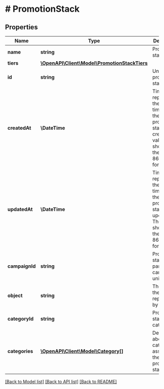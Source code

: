 # # PromotionStack

## Properties

Name | Type | Description | Notes
------------ | ------------- | ------------- | -------------
**name** | **string** | Promotion stack name. | [optional]
**tiers** | [**\OpenAPI\Client\Model\PromotionStackTiers**](PromotionStackTiers.md) |  | [optional]
**id** | **string** | Unique promotion stack ID. | [optional]
**createdAt** | **\DateTime** | Timestamp representing the date and time when the promotion stack was created. The value is shown in the ISO 8601 format. | [optional]
**updatedAt** | **\DateTime** | Timestamp representing the date and time when the promotion stack was updated. The value is shown in the ISO 8601 format. | [optional]
**campaignId** | **string** | Promotion stack&#39;s parent campaign&#39;s unique ID. | [optional]
**object** | **string** | The type of the object represented by JSON. | [optional] [default to 'promotion_stack']
**categoryId** | **string** | Promotion stack category ID. | [optional]
**categories** | [**\OpenAPI\Client\Model\Category[]**](Category.md) | Details about the category assigned to the promotion stack. | [optional]

[[Back to Model list]](../../README.md#models) [[Back to API list]](../../README.md#endpoints) [[Back to README]](../../README.md)
